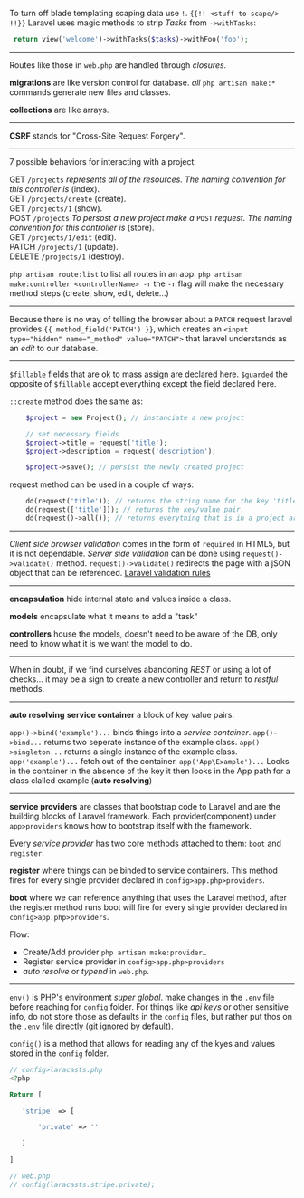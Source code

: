 To turn off blade templating scaping data use `!`.
`{{!! <stuff-to-scape/> !!}}`
Laravel uses magic methods to strip _Tasks_ from `->withTasks`:

```php
 return view('welcome')->withTasks($tasks)->withFoo('foo');
```

---

Routes like those in `web.php` are handled through _closures._

**migrations** are like version control for database.
_all_ `php artisan make:*` commands generate new files and classes.

**collections** are like arrays.

---

**CSRF** stands for "Cross-Site Request Forgery".

---

7 possible behaviors for interacting with a project:

GET `/projects` _represents all of the resources. The naming convention for this controller is_ (index).<br />
GET `/projects/create` (create).<br />
GET `/projects/1` (show).<br />
POST `/projects` _To persost a new project make a_ `POST` _request. The naming convention for this controller is_ (store).<br />
GET `/projects/1/edit` (edit).<br />
PATCH `/projects/1` (update).<br />
DELETE `/projects/1` (destroy).<br />

`php artisan route:list` to list all routes in an app.
`php artisan make:controller <controllerName> -r` the `-r` flag will make the necessary method steps (create, show, edit, delete...)

---

Because there is no way of telling the browser about a `PATCH` request laravel provides `{{ method_field('PATCH') }}`, which creates an `<input type="hidden" name="_method" value="PATCH">` that laravel understands as an _edit_ to our database.

---

`$fillable` fields that are ok to mass assign are declared here.
`$guarded` the opposite of `$fillable` accept everything except the field declared here.

`::create` method does the same as:

```php
    $project = new Project(); // instanciate a new project

    // set necessary fields
    $project->title = request('title');
    $project->description = request('description');

    $project->save(); // persist the newly created project
```
request method can be used in a couple of ways:
```php
    dd(request('title')); // returns the string name for the key 'title'.
    dd(request(['title'])); // returns the key/value pair.
    dd(request()->all()); // returns everything that is in a project array.
```

---
_Client side browser validation_ comes in the form of `required` in HTML5, but it is not dependable.
_Server side validation_ can be done using `request()->validate()` method. `request()->validate()` redirects the page with a jSON object that can be referenced.
[Laravel validation rules](https://laravel.com/docs/5.8/validation#available-validation-rules)

---

**encapsulation** hide internal state and values inside a class.

**models** encapsulate what it means to add a "task"

**controllers** house the models, doesn't need to be aware of the DB, only need to know what it is we want the model to do.

---

When in doubt, if we find ourselves abandoning _REST_ or using a lot of checks… it may be a sign to create a new controller and return to _restful_ methods.

---

**auto resolving**
**service container** a block of key value pairs.

```app()->bind('example')...``` binds things into a _service container_.
```app()->bind...``` returns two seperate instance of the example class.
```app()->singleton...``` returns a single instance of the example class.
```app('example')...``` fetch out of the container.
```app('App\Example')...``` Looks in the container in the absence of the key it then looks in the App path for a class clalled example (**auto resolving**)

---

**service providers** are classes that bootstrap code to Laravel and are the building blocks of Laravel framework. Each provider(component) under `app>providers` knows how to bootstrap itself with the framework.

Every _service provider_ has two core methods attached to them: ``` boot ``` and ``` register ```. 

**register** where things can be binded to service containers. This method fires for every single provider declared in `config>app.php>providers`.

**boot**  where we can reference anything that uses the Laravel method, after the register method runs boot will fire for every single provider declared in `config>app.php>providers`.

Flow:

- Create/Add provider `php artisan make:provider…`
- Register service provider in `config>app.php>providers`
- _auto resolve_ or _typend_ in `web.php`.

---



`env()` is PHP's environment _super global_.  make changes in the `.env` file before reaching for `config` folder.  For things like _api keys_ or other sensitive info, do not store those as defaults in the `config` files, but rather put thos on the `.env` file directly (git ignored by default).

`config()` is a method that allows for reading any of the kyes and values stored in the `config` folder.

```php
// config>laracasts.php
<?php

Return [

​	'stripe' => [

​		'private' => ''

​	]

]

// web.php
// config(laracasts.stripe.private);
```



